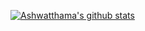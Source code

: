 [![Ashwatthama's github stats](https://github-readme-stats.vercel.app/api?username=sai4041412&show_icons=true&theme=synthwave)](https://github.com/anuraghazra/github-readme-stats)
